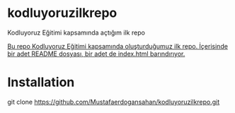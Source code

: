 # kodluyoruzilkrepo
Kodluyoruz Eğitimi kapsamında açtığım ilk repo

[Bu repo Kodluyoruz Eğitimi kapsamında oluşturduğumuz ilk repo. İçerisinde bir adet README dosyası, bir adet de index.html barındırıyor.](https://raw.githubusercontent.com/Kodluyoruz/taskforce/main/git/odev1/figures/github.png)

# Installation
git clone https://github.com/Mustafaerdogansahan/kodluyoruzilkrepo.git

